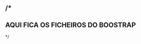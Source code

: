 /*
----------------------------------
AQUI FICA OS FICHEIROS DO BOOSTRAP
----------------------------------
*/